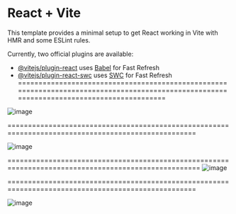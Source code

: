 # React + Vite

This template provides a minimal setup to get React working in Vite with HMR and some ESLint rules.

Currently, two official plugins are available:

- [@vitejs/plugin-react](https://github.com/vitejs/vite-plugin-react/blob/main/packages/plugin-react/README.md) uses [Babel](https://babeljs.io/) for Fast Refresh
- [@vitejs/plugin-react-swc](https://github.com/vitejs/vite-plugin-react-swc) uses [SWC](https://swc.rs/) for Fast Refresh
==========================================================================================================================================

![image](https://github.com/user-attachments/assets/075d2ccc-8e2b-4206-b60d-0c97cbcfafa7)

====================================================================================================

![image](https://github.com/user-attachments/assets/253a3a10-5cb3-479a-9a26-e71340e81774)

=====================================================================================================
![image](https://github.com/user-attachments/assets/fff12c45-8e3f-4e43-b8ae-84882d90bef2)



====================================================================================================

![image](https://github.com/user-attachments/assets/43497970-5bd8-42f6-b1d7-095337eb5bd4)



